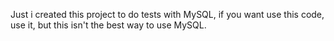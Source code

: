 Just i created this project to do tests with MySQL, if you want use this code, use it, but this isn't the best way to use MySQL.
